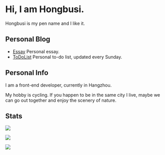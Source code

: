 # Hi, I am Hongbusi.

Hongbusi is my pen name and I like it. 

## Personal Blog

- [Essay](https://github.com/Hongbusi/Essay) Personal essay.
- [ToDoList](https://github.com/Hongbusi/ToDoList) Personal to-do list, updated every Sunday.

## Personal Info

I am a front-end developer, currently in Hangzhou.

My hobby is cycling. If you happen to be in the same city I live, maybe we can go out together and enjoy the scenery of nature.

<!-- ## Projects -->

## Stats

![](https://github-readme-stats.vercel.app/api/top-langs/?username=Hongbusi&layout=compact)

![](https://github-readme-stats.vercel.app/api?username=Hongbusi&show_icons=true&icon_color=0366d6&text_color=24292e&bg_color=ffffff&hide_title=true)

![](https://komarev.com/ghpvc/?username=Hongbusi&color=red)
